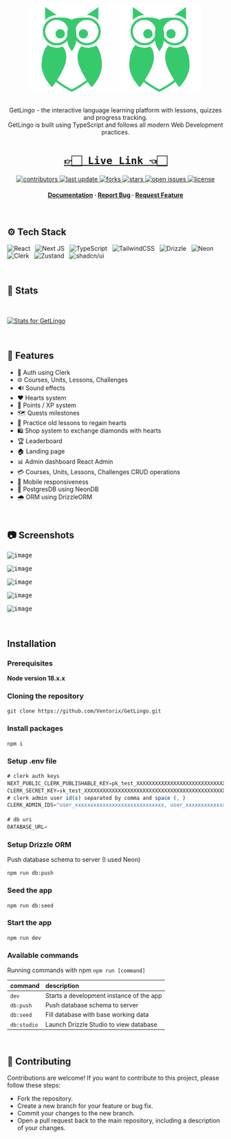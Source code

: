 <div align="center">

  <img src="/public/mascot.svg#gh-dark-mode-only" alt="logo" width="200" height="auto" />
  <img src="/public/mascot.svg#gh-light-mode-only" alt="logo" width="200" height="auto" />
  <br/>
  <br/>
  <p>
   GetLingo - the interactive language learning platform with lessons, quizzes and progress tracking. <br>GetLingo is built using TypeScript and follows all modern Web Development practices.
  </p>

# [`👉🏻 Live Link 👈🏻`](https://get-lingo.vercel.app/)

<p>
  <a href="https://github.com/Ventorix/GetLingo/graphs/contributors">
    <img src="https://img.shields.io/github/contributors/Ventorix/GetLingo" alt="contributors" />
  </a>
  <a href="">
    <img src="https://img.shields.io/github/last-commit/Ventorix/GetLingo" alt="last update" />
  </a>
  <a href="https://github.com/Ventorix/mindflow/network/members">
    <img src="https://img.shields.io/github/forks/Ventorix/GetLingo" alt="forks" />
  </a>
  <a href="https://github.com/Ventorix/mindflow/stargazers">
    <img src="https://img.shields.io/github/stars/Ventorix/GetLingo" alt="stars" />
  </a>
  <a href="https://github.com/Ventorix/mindflow/issues/">
    <img src="https://img.shields.io/github/issues/Ventorix/GetLingo" alt="open issues" />
  </a>
  <a href="https://github.com/Ventorix/mindflow/blob/master/LICENSE">
    <img src="https://img.shields.io/github/license/Ventorix/GetLingo" alt="license" />
  </a>
</p>
   
<h4>
    <a href="https://github.com/Ventorix/GetLingo/blob/main/README.md">Documentation</a>
  <span> · </span>
    <a href="https://github.com/Ventorix/GetLingo/issues/">Report Bug</a>
  <span> · </span>
    <a href="https://github.com/Ventorix/GetLingo/issues/">Request Feature</a>
  </h4>
</div>

</br>

## :gear: Tech Stack

![React](https://img.shields.io/badge/React-20232A?style=for-the-badge&logo=react&logoColor=61DAFB)
&nbsp;&nbsp;![Next JS](https://img.shields.io/badge/Next-black?style=for-the-badge&logo=next.js&logoColor=white)
&nbsp;&nbsp;![TypeScript](https://img.shields.io/badge/typescript-%23007ACC.svg?style=for-the-badge&logo=typescript&logoColor=white)
&nbsp;&nbsp;![TailwindCSS](https://img.shields.io/badge/tailwindcss-%2338B2AC.svg?style=for-the-badge&logo=tailwind-css&logoColor=white)
&nbsp;&nbsp;![Drizzle](https://img.shields.io/badge/Drizzle-3982CE?style=for-the-badge&logo=Drizzle&logoColor=white)
&nbsp;&nbsp;![Neon](https://img.shields.io/badge/Neon-000000?style=for-the-badge&logo=Neon&logoColor=white)
&nbsp;&nbsp;![Clerk](https://img.shields.io/badge/Clerk-008000?style=for-the-badge&logo=Clerk&logoColor=white)
&nbsp;&nbsp;![Zustand](https://img.shields.io/badge/Zustand-008000?style=for-the-badge&logo=Zustand&logoColor=white)
&nbsp;&nbsp;![shadcn/ui](https://img.shields.io/badge/shadcn/ui-008000?style=for-the-badge&logo=shadcn/ui&logoColor=white)

<br/>

## :wrench: Stats
</br>

[![Stats for GetLingo](https://github.com/Ventorix/GetLingo/assets/40743606/89676373-568c-4195-b666-22c4a594b842 "Stats for GetLingo")](https://pagespeed.web.dev/analysis/https-get-lingo-vercel-app/ "Stats for GetLingo")

<br/>

## :toolbox: Features

- 🔐 Auth using Clerk
- 🌐 Courses, Units, Lessons, Challenges
- 🔊 Sound effects
- ❤️ Hearts system
- 🌟 Points / XP system
- 🗺 Quests milestones
- 🔄 Practice old lessons to regain hearts
- 🛍 Shop system to exchange diamonds with hearts
- 🏆 Leaderboard
- 🏠 Landing page
- 📊 Admin dashboard React Admin
- 💳 Courses, Units, Lessons, Challenges CRUD operations
- 📱 Mobile responsiveness
- 💾 PostgresDB using NeonDB
- 🌧 ORM using DrizzleORM

<br/>

## :camera: Screenshots

<kbd>![image](https://github.com/Ventorix/GetLingo/assets/40743606/908cdc9e-ac54-4e6e-a755-edb67f542716)</kbd>

<kbd>![image](https://github.com/Ventorix/GetLingo/assets/40743606/d2a9e2b5-c4ab-4de2-ba96-4be56f7d5122)</kbd>

<kbd>![image](https://github.com/Ventorix/GetLingo/assets/40743606/0d8c17bb-94d0-41bc-a820-14ad9d0132f7)</kbd>

<kbd>![image](https://github.com/Ventorix/GetLingo/assets/40743606/5182c7b4-2297-4f0c-9a49-ac6943c89918)</kbd>

<kbd>![image](https://github.com/Ventorix/GetLingo/assets/40743606/9e14d487-3ac2-44a6-b3c3-18eaaa5436e8)</kbd>

<br/>

## Installation

### Prerequisites

**Node version 18.x.x**

### Cloning the repository

```shell
git clone https://github.com/Ventorix/GetLingo.git
```

### Install packages

```shell
npm i
```

### Setup .env file

```js
# clerk auth keys
NEXT_PUBLIC_CLERK_PUBLISHABLE_KEY=pk_test_XXXXXXXXXXXXXXXXXXXXXXXXXXXXXXXXXXXXXXXXXXXXXXXXXXXXXXXXX
CLERK_SECRET_KEY=sk_test_XXXXXXXXXXXXXXXXXXXXXXXXXXXXXXXXXXXXXXXXXXXXXXXX
# clerk admin user id(s) separated by comma and space (, )
CLERK_ADMIN_IDS="user_xxxxxxxxxxxxxxxxxxxxxxxxxxxxx, user_xxxxxxxxxxxxxxxxxxxxxx"

# db uri
DATABASE_URL=
```

### Setup Drizzle ORM

Push database schema to server (I used Neon)

```shell
npm run db:push

```

### Seed the app

```shell
npm run db:seed

```

### Start the app

```shell
npm run dev
```

### Available commands

Running commands with npm `npm run [command]`

| command         | description                              |
| :-------------- | :--------------------------------------- |
| `dev`           | Starts a development instance of the app |
| `db:push`       | Push database schema to server           |
| `db:seed`       | Fill database with base working data     |
| `db:studio`     | Launch Drizzle Studio to view database   |
<br/>

## :raised_hands: Contributing

Contributions are welcome! If you want to contribute to this project, please follow these steps:

- Fork the repository.
- Create a new branch for your feature or bug fix.
- Commit your changes to the new branch.
- Open a pull request back to the main repository, including a description of your changes.
